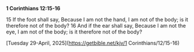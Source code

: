 **1 Corinthians 12:15-16**

15 If the foot shall say, Because I am not the hand, I am not of the body; is it therefore not of the body? 16 And if the ear shall say, Because I am not the eye, I am not of the body; is it therefore not of the body?

[Tuesday 29-April, 2025](https://getbible.net/kjv/1 Corinthians/12/15-16)
